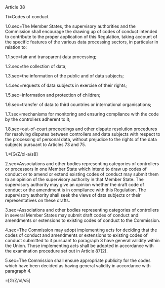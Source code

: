 Article 38

Ti=Codes of conduct

1.0.sec=The Member States, the supervisory authorities and the Commission shall encourage the drawing up of codes of conduct intended to contribute to the proper application of this Regulation, taking account of the specific features of the various data processing sectors, in particular in relation to:

1.1.sec=fair and transparent data processing;

1.2.sec=the collection of data;

1.3.sec=the information of the public and of data subjects;

1.4.sec=requests of data subjects in exercise of their rights;

1.5.sec=information and protection of children;

1.6.sec=transfer of data to third countries or international organisations;

1.7.sec=mechanisms for monitoring and ensuring compliance with the code by the controllers adherent to it;

1.8.sec=out-of-court proceedings and other dispute resolution procedures for resolving disputes between controllers and data subjects with respect to the processing of personal data, without prejudice to the rights of the data subjects pursuant to Articles 73 and 75.

1.=[G/Z/ol-a/s8]

2.sec=Associations and other bodies representing categories of controllers or processors in one Member State which intend to draw up codes of conduct or to amend or extend  existing codes of conduct may submit them to an opinion of the supervisory authority in that Member State. The supervisory authority may give an opinion whether the draft code of conduct or the amendment is in compliance with this Regulation. The supervisory authority shall seek the views of data subjects or their representatives on these drafts.

3.sec=Associations and other bodies representing categories of controllers in several Member States may submit draft codes of conduct and amendments or extensions to existing codes of conduct to the Commission.

4.sec=The Commission may adopt implementing acts for deciding that the codes of conduct and amendments or extensions to existing codes of conduct submitted to it pursuant to paragraph 3 have general validity within the Union. Those implementing acts shall be adopted in accordance with the examination procedure set out in Article 87(2).

5.sec=The Commission shall ensure appropriate publicity for the codes which have been decided as having general validity in accordance with paragraph 4.

=[G/Z/ol/s5]